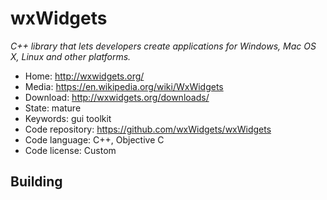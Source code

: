 # wxWidgets

_C++ library that lets developers create applications for Windows, Mac OS X, Linux and other platforms._

- Home: http://wxwidgets.org/
- Media: https://en.wikipedia.org/wiki/WxWidgets
- Download: http://wxwidgets.org/downloads/
- State: mature
- Keywords: gui toolkit
- Code repository: https://github.com/wxWidgets/wxWidgets
- Code language: C++, Objective C
- Code license: Custom

## Building
